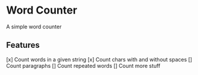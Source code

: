 # Word Counter

A simple word counter

## Features

[x] Count words in a given string
[x] Count chars with and without spaces
[] Count paragraphs
[] Count repeated words
[] Count more stuff
